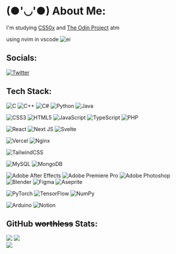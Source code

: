 # (●'◡'●) About Me:
I'm studying [CS50x](https://cs50.harvard.edu/x/2023/) and [The Odin Project](https://www.theodinproject.com/) atm

using nvim in vscode ![ei](https://cdn.discordapp.com/attachments/1063213439989854228/1069095911294251059/image.png)

## Socials:
[![Twitter](https://img.shields.io/badge/Twitter-%231DA1F2.svg?logo=Twitter&logoColor=white)](https://twitter.com/wxsonz) 

## Tech Stack:
![C](https://img.shields.io/badge/c-%2300599C.svg?style=flat-square&logo=c&logoColor=white)
![C++](https://img.shields.io/badge/c++-%2300599C.svg?style=flat-square&logo=c%2B%2B&logoColor=white)
![C#](https://img.shields.io/badge/c%23-%23239120.svg?style=flat-square&logo=c-sharp&logoColor=white) 
![Python](https://img.shields.io/badge/python-3670A0?style=flat-square&logo=python&logoColor=ffdd54) 
![Java](https://img.shields.io/badge/java-%23ED8B00.svg?style=flat-square&logo=java&logoColor=white) 

![CSS3](https://img.shields.io/badge/css3-%231572B6.svg?style=flat-square&logo=css3&logoColor=white) 
![HTML5](https://img.shields.io/badge/html5-%23E34F26.svg?style=flat-square&logo=html5&logoColor=white) 
![JavaScript](https://img.shields.io/badge/javascript-%23323330.svg?style=flat-square&logo=javascript&logoColor=%23F7DF1E) 
![TypeScript](https://img.shields.io/badge/typescript-%23007ACC.svg?style=flat-square&logo=typescript&logoColor=white) 
![PHP](https://img.shields.io/badge/php-%23777BB4.svg?style=flat-square&logo=php&logoColor=white) 

![React](https://img.shields.io/badge/react-%2320232a.svg?style=flat-square&logo=react&logoColor=%2361DAFB) 
![Next JS](https://img.shields.io/badge/Next-black?style=flat-square&logo=next.js&logoColor=white) 
![Svelte](https://img.shields.io/badge/svelte-%23f1413d.svg?style=flat-square&logo=svelte&logoColor=white) 

![Vercel](https://img.shields.io/badge/vercel-%23000000.svg?style=flat-square&logo=vercel&logoColor=white) 
![Nginx](https://img.shields.io/badge/nginx-%23009639.svg?style=flat-square&logo=nginx&logoColor=white) 

![TailwindCSS](https://img.shields.io/badge/tailwindcss-%2338B2AC.svg?style=flat-square&logo=tailwind-css&logoColor=white) 

![MySQL](https://img.shields.io/badge/mysql-%2300f.svg?style=flat-square&logo=mysql&logoColor=white) 
![MongoDB](https://img.shields.io/badge/MongoDB-%234ea94b.svg?style=flat-square&logo=mongodb&logoColor=white) 

![Adobe After Effects](https://img.shields.io/badge/Adobe%20After%20Effects-9999FF.svg?style=flat-square&logo=Adobe%20After%20Effects&logoColor=white)
![Adobe Premiere Pro](https://img.shields.io/badge/Adobe%20Premiere%20Pro-9999FF.svg?style=flat-square&logo=Adobe%20Premiere%20Pro&logoColor=white)
![Adobe Photoshop](https://img.shields.io/badge/adobephotoshop-%2331A8FF.svg?style=flat-square&logo=adobephotoshop&logoColor=white)
![Blender](https://img.shields.io/badge/blender-%23F5792A.svg?style=flat-square&logo=blender&logoColor=white)
![Figma](https://img.shields.io/badge/figma-%23F24E1E.svg?style=flat-square&logo=figma&logoColor=white)
![Aseprite](https://img.shields.io/badge/Aseprite-FFFFFF?style=flat-square&logo=Aseprite&logoColor=#7D929E)

![PyTorch](https://img.shields.io/badge/PyTorch-%23EE4C2C.svg?style=flat-square&logo=PyTorch&logoColor=white)
![TensorFlow](https://img.shields.io/badge/TensorFlow-%23FF6F00.svg?style=flat-square&logo=TensorFlow&logoColor=white)
![NumPy](https://img.shields.io/badge/numpy-%23013243.svg?style=flat-square&logo=numpy&logoColor=white)

![Arduino](https://img.shields.io/badge/-Arduino-00979D?style=flat-square&logo=Arduino&logoColor=white)
![Notion](https://img.shields.io/badge/Notion-%23000000.svg?style=flat-square&logo=notion&logoColor=white)

## GitHub ~~worthless~~ Stats:
![](https://github-readme-stats.vercel.app/api?username=wxsonz&theme=gruvbox&hide_border=false&include_all_commits=true&count_private=true)
![](https://github-readme-streak-stats.herokuapp.com/?user=wxsonz&theme=gruvbox&hide_border=false)<br/>
![](https://github-readme-stats.vercel.app/api/top-langs/?username=wxsonz&theme=gruvbox&hide_border=false&include_all_commits=true&count_private=true&layout=compact)

